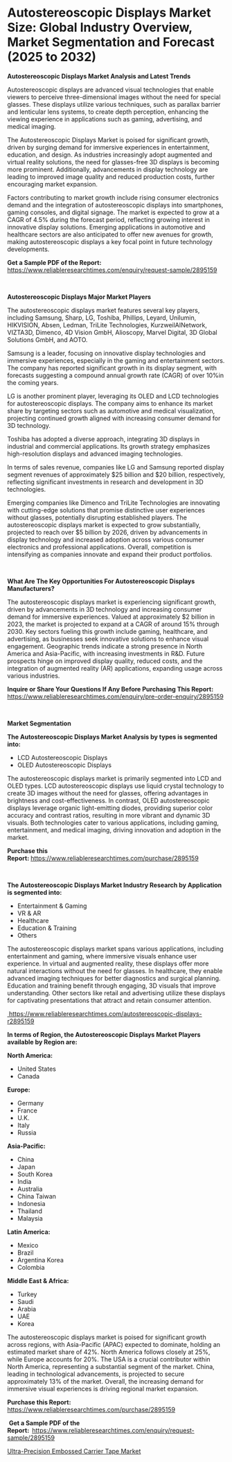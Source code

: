 <p><h1>Autostereoscopic Displays Market Size: Global Industry Overview, Market Segmentation and Forecast (2025 to 2032)</h1></p><p><strong>Autostereoscopic Displays Market Analysis and Latest Trends</strong></p>
<p><p>Autostereoscopic displays are advanced visual technologies that enable viewers to perceive three-dimensional images without the need for special glasses. These displays utilize various techniques, such as parallax barrier and lenticular lens systems, to create depth perception, enhancing the viewing experience in applications such as gaming, advertising, and medical imaging. </p><p>The Autostereoscopic Displays Market is poised for significant growth, driven by surging demand for immersive experiences in entertainment, education, and design. As industries increasingly adopt augmented and virtual reality solutions, the need for glasses-free 3D displays is becoming more prominent. Additionally, advancements in display technology are leading to improved image quality and reduced production costs, further encouraging market expansion.</p><p>Factors contributing to market growth include rising consumer electronics demand and the integration of autostereoscopic displays into smartphones, gaming consoles, and digital signage. The market is expected to grow at a CAGR of 4.5% during the forecast period, reflecting growing interest in innovative display solutions. Emerging applications in automotive and healthcare sectors are also anticipated to offer new avenues for growth, making autostereoscopic displays a key focal point in future technology developments.</p></p>
<p><strong>Get a Sample PDF of the Report:&nbsp;</strong> <a href="https://www.reliableresearchtimes.com/enquiry/request-sample/2895159?utm_campaign=2609&utm_medium=2&utm_source=Github&utm_content=ia&utm_term=15032025&utm_id=autostereoscopic-displays">https://www.reliableresearchtimes.com/enquiry/request-sample/2895159</a></p>
<p>&nbsp;</p>
<p><strong>Autostereoscopic Displays Major Market Players</strong></p>
<p><p>The autostereoscopic displays market features several key players, including Samsung, Sharp, LG, Toshiba, Phillips, Leyard, Unilumin, HIKVISION, Absen, Ledman, TriLite Technologies, KurzweilAINetwork, VIZTA3D, Dimenco, 4D Vision GmbH, Alioscopy, Marvel Digital, 3D Global Solutions GmbH, and AOTO. </p><p>Samsung is a leader, focusing on innovative display technologies and immersive experiences, especially in the gaming and entertainment sectors. The company has reported significant growth in its display segment, with forecasts suggesting a compound annual growth rate (CAGR) of over 10%in the coming years. </p><p>LG is another prominent player, leveraging its OLED and LCD technologies for autostereoscopic displays. The company aims to enhance its market share by targeting sectors such as automotive and medical visualization, projecting continued growth aligned with increasing consumer demand for 3D technology. </p><p>Toshiba has adopted a diverse approach, integrating 3D displays in industrial and commercial applications. Its growth strategy emphasizes high-resolution displays and advanced imaging technologies. </p><p>In terms of sales revenue, companies like LG and Samsung reported display segment revenues of approximately $25 billion and $20 billion, respectively, reflecting significant investments in research and development in 3D technologies. </p><p>Emerging companies like Dimenco and TriLite Technologies are innovating with cutting-edge solutions that promise distinctive user experiences without glasses, potentially disrupting established players. The autostereoscopic displays market is expected to grow substantially, projected to reach over $5 billion by 2026, driven by advancements in display technology and increased adoption across various consumer electronics and professional applications. Overall, competition is intensifying as companies innovate and expand their product portfolios.</p></p>
<p>&nbsp;</p>
<p><strong>What Are The Key Opportunities For Autostereoscopic Displays Manufacturers?</strong></p>
<p><p>The autostereoscopic displays market is experiencing significant growth, driven by advancements in 3D technology and increasing consumer demand for immersive experiences. Valued at approximately $2 billion in 2023, the market is projected to expand at a CAGR of around 15% through 2030. Key sectors fueling this growth include gaming, healthcare, and advertising, as businesses seek innovative solutions to enhance visual engagement. Geographic trends indicate a strong presence in North America and Asia-Pacific, with increasing investments in R&D. Future prospects hinge on improved display quality, reduced costs, and the integration of augmented reality (AR) applications, expanding usage across various industries.</p></p>
<p><strong>Inquire or Share Your Questions If Any Before Purchasing This Report:</strong> <a href="https://www.reliableresearchtimes.com/enquiry/pre-order-enquiry/2895159?utm_campaign=2609&utm_medium=2&utm_source=Github&utm_content=ia&utm_term=15032025&utm_id=autostereoscopic-displays">https://www.reliableresearchtimes.com/enquiry/pre-order-enquiry/2895159</a></p>
<p>&nbsp;</p>
<p><strong>Market Segmentation</strong></p>
<p><strong>The Autostereoscopic Displays Market Analysis by types is segmented into:</strong></p>
<p><ul><li> LCD Autostereoscopic Displays</li><li>OLED Autostereoscopic Displays </li></ul></p>
<p><p>The autostereoscopic displays market is primarily segmented into LCD and OLED types. LCD autostereoscopic displays use liquid crystal technology to create 3D images without the need for glasses, offering advantages in brightness and cost-effectiveness. In contrast, OLED autostereoscopic displays leverage organic light-emitting diodes, providing superior color accuracy and contrast ratios, resulting in more vibrant and dynamic 3D visuals. Both technologies cater to various applications, including gaming, entertainment, and medical imaging, driving innovation and adoption in the market.</p></p>
<p><strong>Purchase this Report:&nbsp;</strong><a href="https://www.reliableresearchtimes.com/purchase/2895159?utm_campaign=2609&utm_medium=2&utm_source=Github&utm_content=ia&utm_term=15032025&utm_id=autostereoscopic-displays">https://www.reliableresearchtimes.com/purchase/2895159</a></p>
<p>&nbsp;</p>
<p><strong>The Autostereoscopic Displays Market Industry Research by Application is segmented into:</strong></p>
<p><ul><li>Entertainment & Gaming</li><li>VR & AR</li><li>Healthcare</li><li>Education & Training</li><li>Others</li></ul></p>
<p><p>The autostereoscopic displays market spans various applications, including entertainment and gaming, where immersive visuals enhance user experience. In virtual and augmented reality, these displays offer more natural interactions without the need for glasses. In healthcare, they enable advanced imaging techniques for better diagnostics and surgical planning. Education and training benefit through engaging, 3D visuals that improve understanding. Other sectors like retail and advertising utilize these displays for captivating presentations that attract and retain consumer attention.</p></p>
<p><a href="https://www.reliableresearchtimes.com/autostereoscopic-displays-r2895159?utm_campaign=2609&utm_medium=2&utm_source=Github&utm_content=ia&utm_term=15032025&utm_id=autostereoscopic-displays">&nbsp;https://www.reliableresearchtimes.com/autostereoscopic-displays-r2895159</a></p>
<p><strong>In terms of Region, the Autostereoscopic Displays Market Players available by Region are:</strong></p>
<p>
    <p> <strong> North America: </strong>
        <ul>
            <li>United States</li>
            <li>Canada</li>
        </ul>
        </p> 
    <p> <strong> Europe: </strong>
        <ul>
            <li>Germany</li>
            <li>France</li>
            <li>U.K.</li>
            <li>Italy</li>
            <li>Russia</li>
        </ul>
        </p> 
    <p> <strong> Asia-Pacific: </strong>
        <ul>
            <li>China</li>
            <li>Japan</li>
            <li>South Korea</li>
            <li>India</li>
            <li>Australia</li>
            <li>China Taiwan</li>
            <li>Indonesia</li>
            <li>Thailand</li>
            <li>Malaysia</li>
        </ul>
        </p> 
    <p> <strong> Latin America: </strong>
        <ul>
            <li>Mexico</li>
            <li>Brazil</li>
            <li>Argentina Korea</li>
            <li>Colombia</li>
        </ul>
        </p> 
    <p> <strong> Middle East & Africa: </strong>
        <ul>
            <li>Turkey</li>
            <li>Saudi</li>
            <li>Arabia</li>
            <li>UAE</li>
            <li>Korea</li>
        </ul>
    </p>
    </p>
<p><p>The autostereoscopic displays market is poised for significant growth across regions, with Asia-Pacific (APAC) expected to dominate, holding an estimated market share of 42%. North America follows closely at 25%, while Europe accounts for 20%. The USA is a crucial contributor within North America, representing a substantial segment of the market. China, leading in technological advancements, is projected to secure approximately 13% of the market. Overall, the increasing demand for immersive visual experiences is driving regional market expansion.</p></p>
<p><strong>Purchase this Report: </strong><a href="https://www.reliableresearchtimes.com/purchase/2895159?utm_campaign=2609&utm_medium=2&utm_source=Github&utm_content=ia&utm_term=15032025&utm_id=autostereoscopic-displays">https://www.reliableresearchtimes.com/purchase/2895159</a></p>
<p>&nbsp;<strong>Get a Sample PDF of the Report:&nbsp;&nbsp;</strong><a href="https://www.reliableresearchtimes.com/enquiry/request-sample/2895159?utm_campaign=2609&utm_medium=2&utm_source=Github&utm_content=ia&utm_term=15032025&utm_id=autostereoscopic-displays">https://www.reliableresearchtimes.com/enquiry/request-sample/2895159</a></p>
<p><strong></strong></p>
<p><p><a href="https://github.com/lisaeichler20775/Market-Research-Report-List-1/blob/main/ultra-precision-embossed-carrier-tape-market.md?utm_campaign=2609&utm_medium=2&utm_source=Github&utm_content=ia&utm_term=15032025&utm_id=autostereoscopic-displays">Ultra-Precision Embossed Carrier Tape Market</a></p></p>